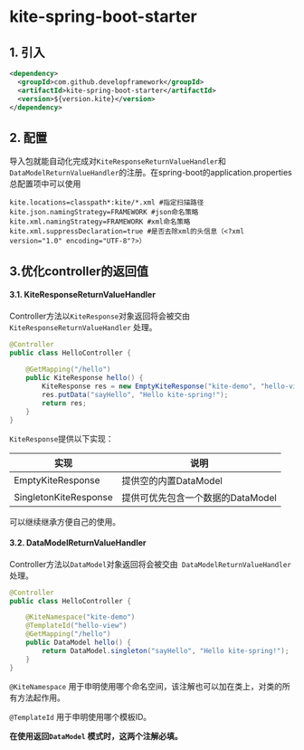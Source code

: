 # kite-spring-boot-starter

## 1. 引入

```xml
<dependency>
  <groupId>com.github.developframework</groupId>
  <artifactId>kite-spring-boot-starter</artifactId>
  <version>${version.kite}</version>
</dependency>
```

## 2. 配置

导入包就能自动化完成对`KiteResponseReturnValueHandler`和`DataModelReturnValueHandler`的注册。在spring-boot的application.properties总配置项中可以使用

```properties
kite.locations=classpath*:kite/*.xml #指定扫描路径
kite.json.namingStrategy=FRAMEWORK #json命名策略
kite.xml.namingStrategy=FRAMEWORK #xml命名策略
kite.xml.suppressDeclaration=true #是否去除xml的头信息（<?xml version="1.0" encoding="UTF-8"?>）
```

## 3.优化controller的返回值

#### 3.1. KiteResponseReturnValueHandler

Controller方法以`KiteResponse`对象返回将会被交由` KiteResponseReturnValueHandler` 处理。

```java
@Controller
public class HelloController {
    
    @GetMapping("/hello")
    public KiteResponse hello() {
        KiteResponse res = new EmptyKiteResponse("kite-demo", "hello-view");
        res.putData("sayHello", "Hello kite-spring!");
        return res;
    }
}
```

`KiteResponse`提供以下实现：

| 实现                  | 说明                              |
| --------------------- | --------------------------------- |
| EmptyKiteResponse     | 提供空的内置DataModel             |
| SingletonKiteResponse | 提供可优先包含一个数据的DataModel |

可以继续继承方便自己的使用。

#### 3.2. DataModelReturnValueHandler

Controller方法以`DataModel`对象返回将会被交由` DataModelReturnValueHandler` 处理。

```java
@Controller
public class HelloController {

    @KiteNamespace("kite-demo")
    @TemplateId("hello-view")
    @GetMapping("/hello")
    public DataModel hello() {
        return DataModel.singleton("sayHello", "Hello kite-spring!");
    }
}
```

`@KiteNamespace` 用于申明使用哪个命名空间，该注解也可以加在类上，对类的所有方法起作用。

`@TemplateId` 用于申明使用哪个模板ID。

**在使用返回`DataModel` 模式时，这两个注解必填。**
